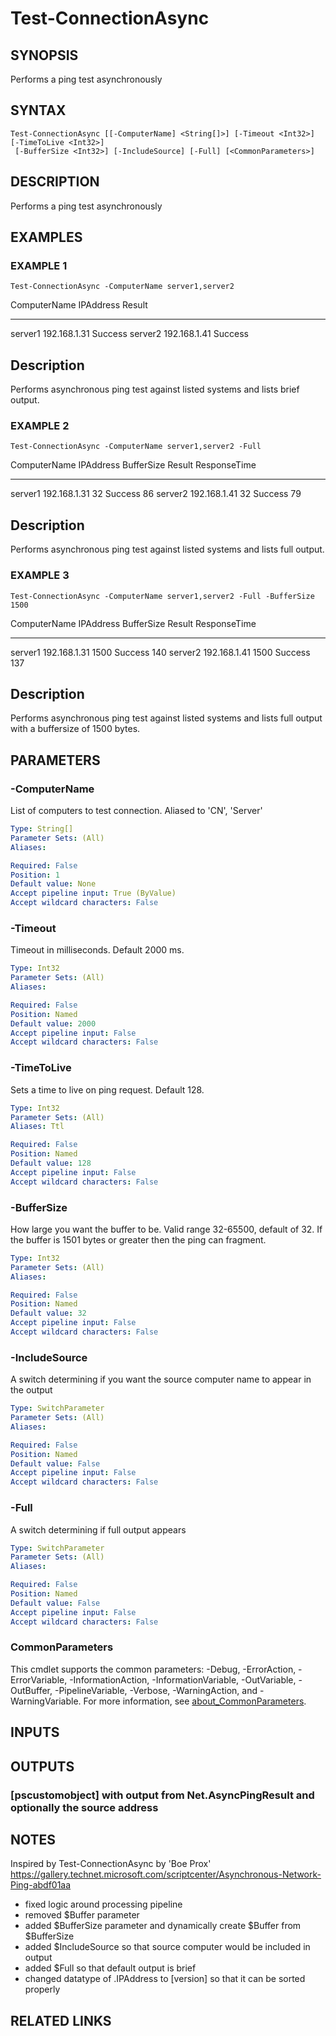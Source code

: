﻿---
external help file: PoshFunctions-help.xml
Module Name: poshfunctions
online version:
schema: 2.0.0
---

# Test-ConnectionAsync

## SYNOPSIS
Performs a ping test asynchronously

## SYNTAX

```
Test-ConnectionAsync [[-ComputerName] <String[]>] [-Timeout <Int32>] [-TimeToLive <Int32>]
 [-BufferSize <Int32>] [-IncludeSource] [-Full] [<CommonParameters>]
```

## DESCRIPTION
Performs a ping test asynchronously

## EXAMPLES

### EXAMPLE 1
```
Test-ConnectionAsync -ComputerName server1,server2
```

ComputerName IPAddress     Result
------------ ---------     ------
server1      192.168.1.31 Success
server2      192.168.1.41 Success

Description
-----------
Performs asynchronous ping test against listed systems and lists brief output.

### EXAMPLE 2
```
Test-ConnectionAsync -ComputerName server1,server2 -Full
```

ComputerName IPAddress    BufferSize  Result ResponseTime
------------ ---------    ----------  ------ ------------
server1      192.168.1.31         32 Success           86
server2      192.168.1.41         32 Success           79

Description
-----------
Performs asynchronous ping test against listed systems and lists full output.

### EXAMPLE 3
```
Test-ConnectionAsync -ComputerName server1,server2 -Full -BufferSize 1500
```

ComputerName IPAddress    BufferSize  Result ResponseTime
------------ ---------    ----------  ------ ------------
server1      192.168.1.31       1500 Success          140
server2      192.168.1.41       1500 Success          137

Description
-----------
Performs asynchronous ping test against listed systems and lists full output with a buffersize of 1500 bytes.

## PARAMETERS

### -ComputerName
List of computers to test connection.
Aliased to 'CN', 'Server'

```yaml
Type: String[]
Parameter Sets: (All)
Aliases:

Required: False
Position: 1
Default value: None
Accept pipeline input: True (ByValue)
Accept wildcard characters: False
```

### -Timeout
Timeout in milliseconds.
Default 2000 ms.

```yaml
Type: Int32
Parameter Sets: (All)
Aliases:

Required: False
Position: Named
Default value: 2000
Accept pipeline input: False
Accept wildcard characters: False
```

### -TimeToLive
Sets a time to live on ping request.
Default 128.

```yaml
Type: Int32
Parameter Sets: (All)
Aliases: Ttl

Required: False
Position: Named
Default value: 128
Accept pipeline input: False
Accept wildcard characters: False
```

### -BufferSize
How large you want the buffer to be.
Valid range 32-65500, default of 32.
If the buffer is 1501 bytes or greater then the ping can fragment.

```yaml
Type: Int32
Parameter Sets: (All)
Aliases:

Required: False
Position: Named
Default value: 32
Accept pipeline input: False
Accept wildcard characters: False
```

### -IncludeSource
A switch determining if you want the source computer name to appear in the output

```yaml
Type: SwitchParameter
Parameter Sets: (All)
Aliases:

Required: False
Position: Named
Default value: False
Accept pipeline input: False
Accept wildcard characters: False
```

### -Full
A switch determining if full output appears

```yaml
Type: SwitchParameter
Parameter Sets: (All)
Aliases:

Required: False
Position: Named
Default value: False
Accept pipeline input: False
Accept wildcard characters: False
```

### CommonParameters
This cmdlet supports the common parameters: -Debug, -ErrorAction, -ErrorVariable, -InformationAction, -InformationVariable, -OutVariable, -OutBuffer, -PipelineVariable, -Verbose, -WarningAction, and -WarningVariable. For more information, see [about_CommonParameters](http://go.microsoft.com/fwlink/?LinkID=113216).

## INPUTS

## OUTPUTS

### [pscustomobject] with output from Net.AsyncPingResult and optionally the source address
## NOTES
Inspired by Test-ConnectionAsync by 'Boe Prox'
https://gallery.technet.microsoft.com/scriptcenter/Asynchronous-Network-Ping-abdf01aa
* fixed logic around processing pipeline
* removed $Buffer parameter
* added $BufferSize parameter and dynamically create $Buffer from $BufferSize
* added $IncludeSource so that source computer would be included in output
* added $Full so that default output is brief
* changed datatype of .IPAddress to \[version\] so that it can be sorted properly

## RELATED LINKS
